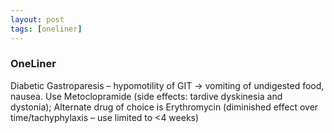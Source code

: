 ```yaml
---
layout: post
tags: [oneliner]
---
```



### OneLiner

Diabetic Gastroparesis – hypomotility of GIT -> vomiting of undigested food, nausea. Use Metoclopramide (side effects: tardive dyskinesia and dystonia); Alternate drug of choice is Erythromycin (diminished effect over time/tachyphylaxis – use limited to <4 weeks)
